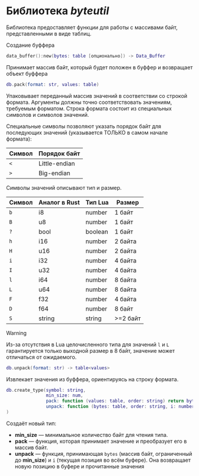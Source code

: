# Библиотека *byteutil*

Библиотека предоставляет функции для работы с массивами байт, представленными в виде таблиц.

Создание буффера
```lua
data_buffer():new(bytes: table [опционально]) -> Data_Buffer
```
Принимает массив байт, который будет положен в буффер и возвращает объект буффера


```lua
db.pack(format: str, values: table)
```

Упаковывает переданный массив значений в соответствии со строкой формата. Аргументы должны точно соответствовать значениям, требуемым форматом.
Строка формата состоит из специальных символов и символов значений.

Специальные символы позволяют указать порядок байт для последующих значений (указывается ТОЛЬКО в самом начале формата):

| Символ | Порядок байт         |
| ------ | -------------------- |
| `<`    | Little-endian        |
| `>`    | Big-endian           |


Символы значений описывают тип и размер.

| Символ | Аналог в Rust | Тип Lua  | Размер  |
| ------ | ------------ | -------- | ------- |
| `b`    | i8           | number   | 1 байт  |
| `B`    | u8           | number   | 1 байт  |
| `?`    | bool         | boolean  | 1 байт  |
| `h`    | i16          | number   | 2 байта |
| `H`    | u16          | number   | 2 байта |
| `i`    | i32          | number   | 4 байта |
| `I`    | u32          | number   | 4 байта |
| `l`    | i64          | number   | 8 байта |
| `L`    | u64          | number   | 8 байта |
| `F`    | f32          | number   | 4 байта |
| `D`    | f64          | number   | 8 байт  |
| `S`    | string       | string   | >=2 байт|

> [!WARNING]
> Из-за отсутствия в Lua целочисленного типа для значений `l` и `L` гарантируется
> только выходной размер в 8 байт, значение может отличаться от ожидаемого.

```lua
db.unpack(format: str) -> table<values>
```

Извлекает значения из буффера, ориентируясь на строку формата.

```lua
db.create_type(symbol: string,
               min_size: num,
               pack: function (values: table, order: string) return bytes end
               unpack: function (bytes: table, order: string, i: number, all_bytes_in_buffer: table) return i, values end
)
```

Создаёт новый тип:

- **min_size** — минимальное количество байт для чтения типа.
- **pack** — функция, которая принимает значение и преобразует его в массив байт.
- **unpack** — функция, принимающая `bytes` (массив байт, ограниченный до **min_size**) и `i` (текущая позиция во всём буфере). Она возвращает новую позицию в буфере и прочитанные значения


